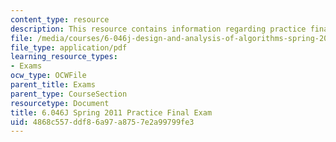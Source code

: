 ```yaml
---
content_type: resource
description: This resource contains information regarding practice final exam.
file: /media/courses/6-046j-design-and-analysis-of-algorithms-spring-2012/4868c557ddf86a97a8757e2a99799fe3_MIT6_046JS12_final_prac2011.pdf
file_type: application/pdf
learning_resource_types:
- Exams
ocw_type: OCWFile
parent_title: Exams
parent_type: CourseSection
resourcetype: Document
title: 6.046J Spring 2011 Practice Final Exam
uid: 4868c557-ddf8-6a97-a875-7e2a99799fe3
---
```

